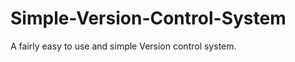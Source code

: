 Simple-Version-Control-System
=============================

A fairly easy to use and simple Version control system.

